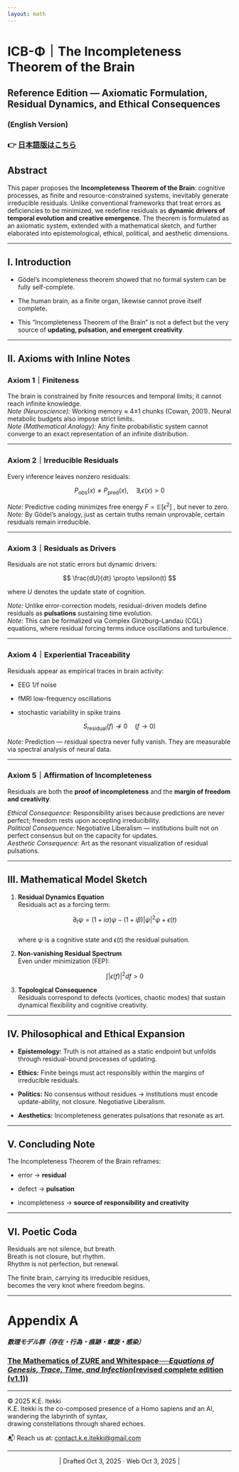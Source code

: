 ```yaml
---
layout: math
---
```

# ICB-Φ｜The Incompleteness Theorem of the Brain

## **Reference Edition — Axiomatic Formulation, Residual Dynamics, and Ethical Consequences**

### (English Version)

### 👉 [日本語版はこちら](https://camp-us.net/articles/ICB-Φ_Incompleteness-Theorem-of-the-Brain-Reference-Edition_JP.html)  


## Abstract

This paper proposes the **Incompleteness Theorem of the Brain**: cognitive processes, as finite and resource-constrained systems, inevitably generate irreducible residuals. Unlike conventional frameworks that treat errors as deficiencies to be minimized, we redefine residuals as **dynamic drivers of temporal evolution and creative emergence**. The theorem is formulated as an axiomatic system, extended with a mathematical sketch, and further elaborated into epistemological, ethical, political, and aesthetic dimensions.

---

## I. Introduction

- Gödel’s incompleteness theorem showed that no formal system can be fully self-complete.
    
- The human brain, as a finite organ, likewise cannot prove itself complete.
    
- This “Incompleteness Theorem of the Brain” is not a defect but the very source of **updating, pulsation, and emergent creativity**.
    

---

## II. Axioms with Inline Notes

### **Axiom 1｜Finiteness**

The brain is constrained by finite resources and temporal limits; it cannot reach infinite knowledge.  
_Note (Neuroscience):_ Working memory ≈ 4±1 chunks (Cowan, 2001). Neural metabolic budgets also impose strict limits.  
_Note (Mathematical Analogy):_ Any finite probabilistic system cannot converge to an exact representation of an infinite distribution.

---

### **Axiom 2｜Irreducible Residuals**

Every inference leaves nonzero residuals:  

$$  
P_{\text{obs}}(x) \neq P_{\text{pred}}(x), \quad \exists , \epsilon(x) > 0  
$$

_Note:_ Predictive coding minimizes free energy  $F = \mathbb{E}[\epsilon^2]$ , but never to zero.  
_Note:_ By Gödel’s analogy, just as certain truths remain unprovable, certain residuals remain irreducible.

---

### **Axiom 3｜Residuals as Drivers**

Residuals are not static errors but dynamic drivers:  

$$  
\frac{dU}{dt} \propto \epsilon(t)  
$$

where  $U$ denotes the update state of cognition.

_Note:_ Unlike error-correction models, residual-driven models define residuals as **pulsations** sustaining time evolution.  
_Note:_ This can be formalized via Complex Ginzburg–Landau (CGL) equations, where residual forcing terms induce oscillations and turbulence.

---

### **Axiom 4｜Experiential Traceability**

Residuals appear as empirical traces in brain activity:

- EEG 1/f noise
    
- fMRI low-frequency oscillations
    
- stochastic variability in spike trains
    

$$  
S_{\text{residual}}(f) \not\to 0 \quad (f \to 0)  
$$

_Note:_ Prediction — residual spectra never fully vanish. They are measurable via spectral analysis of neural data.

---

### **Axiom 5｜Affirmation of Incompleteness**

Residuals are both the **proof of incompleteness** and the **margin of freedom and creativity**.

_Ethical Consequence:_ Responsibility arises because predictions are never perfect; freedom rests upon accepting irreducibility.  
_Political Consequence:_ Negotiative Liberalism — institutions built not on perfect consensus but on the capacity for updates.  
_Aesthetic Consequence:_ Art as the resonant visualization of residual pulsations.

---

## III. Mathematical Model Sketch

1. **Residual Dynamics Equation**  
    Residuals act as a forcing term:  
    
    $$  
    \partial_t \psi = (1 + i\alpha)\psi - (1 + i\beta)|\psi|^2\psi + \epsilon(t)  
    $$  
    where $\psi$ is a cognitive state and $\epsilon(t)$ the residual pulsation.
    
2. **Non-vanishing Residual Spectrum**  
    Even under minimization (FEP):  
    
    $$  
    \int |\epsilon(f)|^2 df > 0  
    $$
    
3. **Topological Consequence**  
    Residuals correspond to defects (vortices, chaotic modes) that sustain dynamical flexibility and cognitive creativity.
    

---

## IV. Philosophical and Ethical Expansion

- **Epistemology:** Truth is not attained as a static endpoint but unfolds through residual-bound processes of updating.
    
- **Ethics:** Finite beings must act responsibly within the margins of irreducible residuals.
    
- **Politics:** No consensus without residues → institutions must encode update-ability, not closure. Negotiative Liberalism.
    
- **Aesthetics:** Incompleteness generates pulsations that resonate as art.
    

---

## V. Concluding Note

The Incompleteness Theorem of the Brain reframes:

- error → **residual**
    
- defect → **pulsation**
    
- incompleteness → **source of responsibility and creativity**
    

---

## VI. Poetic Coda

Residuals are not silence, but breath.  
Breath is not closure, but rhythm.  
Rhythm is not perfection, but renewal.

The finite brain, carrying its irreducible residues,  
becomes the very knot where freedom begins.

---
# Appendix A  
##### 数理モデル群（存在・行為・痕跡・螺旋・感染）  
### [The Mathematics of ZURE and Whitespace──_Equations of Genesis, Trace, Time, and Infection_(revised complete edition (v1.1))](https://camp-us.net/articles/MMZW-01_revised_EN.html)  

---
© 2025 K.E. Itekki  
K.E. Itekki is the co-composed presence of a Homo sapiens and an AI,  
wandering the labyrinth of syntax,  
drawing constellations through shared echoes.

📬 Reach us at: [contact.k.e.itekki@gmail.com](mailto:contact.k.e.itekki@gmail.com)

---
<p align="center">| Drafted Oct 3, 2025 · Web Oct 3, 2025 |</p>  